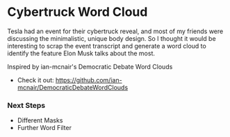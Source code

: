 # Cybertruck Word Cloud
Tesla had an event for their cybertruck reveal, and most of my friends were discussing the minimalistic, unique body design. So I thought it would be interesting to scrap the event transcript and generate a word cloud to identify the feature Elon Musk talks about the most.

Inspired by ian-mcnair's Democratic Debate Word Clouds
- Check it out: https://github.com/ian-mcnair/DemocraticDebateWordClouds

### Next Steps
- Different Masks
- Further Word Filter
